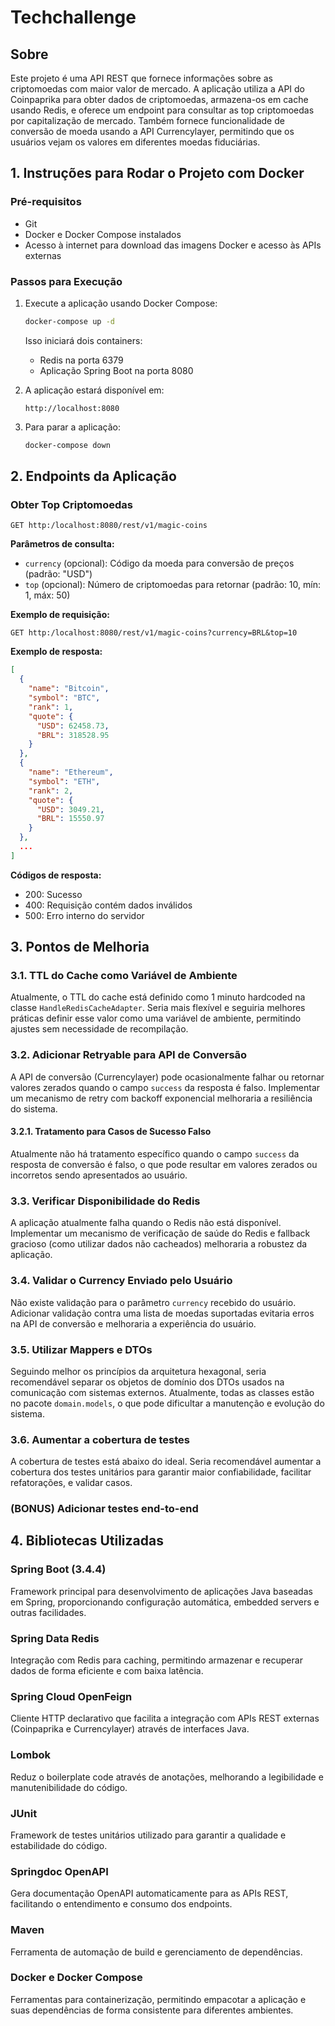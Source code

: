 # Techchallenge

## Sobre
Este projeto é uma API REST que fornece informações sobre as criptomoedas com maior valor de mercado. A aplicação utiliza a API do Coinpaprika para obter dados de criptomoedas, armazena-os em cache usando Redis, e oferece um endpoint para consultar as top criptomoedas por capitalização de mercado. Também fornece funcionalidade de conversão de moeda usando a API Currencylayer, permitindo que os usuários vejam os valores em diferentes moedas fiduciárias.

## 1. Instruções para Rodar o Projeto com Docker

### Pré-requisitos
- Git
- Docker e Docker Compose instalados
- Acesso à internet para download das imagens Docker e acesso às APIs externas

### Passos para Execução
1. Execute a aplicação usando Docker Compose:
   ```bash
   docker-compose up -d
   ```
   
   Isso iniciará dois containers:
   - Redis na porta 6379
   - Aplicação Spring Boot na porta 8080

2. A aplicação estará disponível em:
   ```
   http://localhost:8080
   ```

3. Para parar a aplicação:
   ```bash
   docker-compose down
   ```

## 2. Endpoints da Aplicação

### Obter Top Criptomoedas
```
GET http:/localhost:8080/rest/v1/magic-coins
```

**Parâmetros de consulta:**
- `currency` (opcional): Código da moeda para conversão de preços (padrão: "USD")
- `top` (opcional): Número de criptomoedas para retornar (padrão: 10, mín: 1, máx: 50)

**Exemplo de requisição:**
```
GET http:/localhost:8080/rest/v1/magic-coins?currency=BRL&top=10
```

**Exemplo de resposta:**
```json
[
  {
    "name": "Bitcoin",
    "symbol": "BTC",
    "rank": 1,
    "quote": {
      "USD": 62458.73,
      "BRL": 318528.95
    }
  },
  {
    "name": "Ethereum",
    "symbol": "ETH",
    "rank": 2,
    "quote": {
      "USD": 3049.21,
      "BRL": 15550.97
    }
  },
  ...
]
```

**Códigos de resposta:**
- 200: Sucesso
- 400: Requisição contém dados inválidos
- 500: Erro interno do servidor

## 3. Pontos de Melhoria

### 3.1. TTL do Cache como Variável de Ambiente
Atualmente, o TTL do cache está definido como 1 minuto hardcoded na classe `HandleRedisCacheAdapter`. Seria mais flexível e seguiria melhores práticas definir esse valor como uma variável de ambiente, permitindo ajustes sem necessidade de recompilação.

### 3.2. Adicionar Retryable para API de Conversão
A API de conversão (Currencylayer) pode ocasionalmente falhar ou retornar valores zerados quando o campo `success` da resposta é falso. Implementar um mecanismo de retry com backoff exponencial melhoraria a resiliência do sistema.

#### 3.2.1. Tratamento para Casos de Sucesso Falso
Atualmente não há tratamento específico quando o campo `success` da resposta de conversão é falso, o que pode resultar em valores zerados ou incorretos sendo apresentados ao usuário.

### 3.3. Verificar Disponibilidade do Redis
A aplicação atualmente falha quando o Redis não está disponível. Implementar um mecanismo de verificação de saúde do Redis e fallback gracioso (como utilizar dados não cacheados) melhoraria a robustez da aplicação.

### 3.4. Validar o Currency Enviado pelo Usuário
Não existe validação para o parâmetro `currency` recebido do usuário. Adicionar validação contra uma lista de moedas suportadas evitaria erros na API de conversão e melhoraria a experiência do usuário.

### 3.5. Utilizar Mappers e DTOs
Seguindo melhor os princípios da arquitetura hexagonal, seria recomendável separar os objetos de domínio dos DTOs usados na comunicação com sistemas externos. Atualmente, todas as classes estão no pacote `domain.models`, o que pode dificultar a manutenção e evolução do sistema.

### 3.6. Aumentar a cobertura de testes
A cobertura de testes está abaixo do ideal. Seria recomendável aumentar a cobertura dos testes unitários para garantir maior confiabilidade, facilitar refatorações, e validar casos.

### (BONUS) Adicionar testes end-to-end

## 4. Bibliotecas Utilizadas

### Spring Boot (3.4.4)
Framework principal para desenvolvimento de aplicações Java baseadas em Spring, proporcionando configuração automática, embedded servers e outras facilidades.

### Spring Data Redis
Integração com Redis para caching, permitindo armazenar e recuperar dados de forma eficiente e com baixa latência.

### Spring Cloud OpenFeign
Cliente HTTP declarativo que facilita a integração com APIs REST externas (Coinpaprika e Currencylayer) através de interfaces Java.

### Lombok
Reduz o boilerplate code através de anotações, melhorando a legibilidade e manutenibilidade do código.

### JUnit
Framework de testes unitários utilizado para garantir a qualidade e estabilidade do código.

### Springdoc OpenAPI
Gera documentação OpenAPI automaticamente para as APIs REST, facilitando o entendimento e consumo dos endpoints.

### Maven
Ferramenta de automação de build e gerenciamento de dependências.

### Docker e Docker Compose
Ferramentas para containerização, permitindo empacotar a aplicação e suas dependências de forma consistente para diferentes ambientes.
